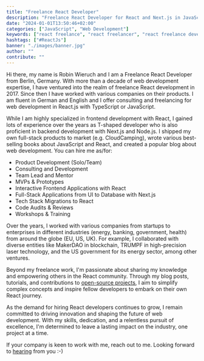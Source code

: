 ```yaml
---
title: "Freelance React Developer"
description: "Freelance React Developer for React and Next.js in JavaScript/TypeScript from Berlin (German/English). Consulting & Freelancing for Web Development: Full-Stack Applications, Code Audits & Reviews, Workshops, Training, MVPs ..."
date: "2024-01-01T13:50:46+02:00"
categories: ["JavaScript", "Web Development"]
keywords: ["react freelance", "react freelancer", "react freelance developer"]
hashtags: ["#ReactJs"]
banner: "./images/banner.jpg"
author: ""
contribute: ""
---
```


Hi there, my name is Robin Wieruch and I am a Freelance React Developer from Berlin, Germany. With more than a decade of web development expertise, I have ventured into the realm of freelance React development in 2017. Since then I have worked with various companies on their products. I am fluent in German and English and I offer consulting and freelancing for web development in React.js with TypeScript or JavaScript.

While I am highly specialized in frontend development with React, I gained lots of experience over the years as T-shaped developer who is also proficient in backend development with Next.js and Node.js. I shipped my own full-stack products to market (e.g. CloudCamping), wrote various best-selling books about JavaScript and React, and created a popular blog about web development. You can hire me as/for:

* Product Development (Solo/Team)
* Consulting and Development
* Team Lead and Mentor
* MVPs & Prototypes
* Interactive Frontend Applications with React
* Full-Stack Applications from UI to Database with Next.js
* Tech Stack Migrations to React
* Code Audits & Reviews
* Workshops & Training

Over the years, I worked with various companies from startups to enterprises in different industries (energy, banking, government, health) from around the globe (EU, US, UK). For example, I collaborated with diverse entities like MakerDAO in blockchain, TRUMPF in high-precision laser technology, and the US government for its energy sector, among other ventures.

Beyond my freelance work, I'm passionate about sharing my knowledge and empowering others in the React community. Through my blog posts, tutorials, and contributions to [open-source projects](https://github.com/rwieruch), I aim to simplify complex concepts and inspire fellow developers to embark on their own React journey.

As the demand for hiring React developers continues to grow, I remain committed to driving innovation and shaping the future of web development. With my skills, dedication, and a relentless pursuit of excellence, I'm determined to leave a lasting impact on the industry, one project at a time.

If your company is keen to work with me, reach out to me. Looking forward to [hearing](mailto:hello@rwieruch.com) from you :-)